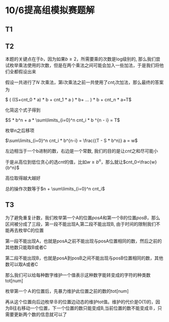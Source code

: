

# 10/6提高组模拟赛题解

## T1

## T2

本题的关键点在于$b$，因为如果$b\ge 2$，所需要乘的次数是log级别的,	那么我们尝试枚举乘法使用的次数，但是在两个乘法之间可能会加入一些加法，于是我们将他们全都假设出来

假设一共进行了$N$ 次乘法，第i次乘法之前一共使用了$cnt_i$次加法，那么最终的答案为

$ ( ((S+cnt_0 * a) * b + cnt_1 * a )  * b+ ... ) * b + cnt_n * a=T$ 

化简这个式子得到

$S * b^n + a * \sum\limits_{i=0}^n cnt_i * b ^{n - i} = T$

枚举$n$之后移项

$\sum\limits_{i=0}^n cnt_i * b^{n-i} = \frac{(T - S * b^n)} a = w$

左边相当于一个b进制的数，右边是一个常数, 我们的目的是让$cnt$之和尽可能小

于是从高位到低位贪心的选$cnt$的值，比如$w\ge b^n$，那么就让$cnt_0=\frac{w}{b^n}$

高位取得越大越好

总的操作次数等于$n + \sum\limits_{i=0}^n cnt_i$

## T3

为了避免重复计数，我们枚举第一个A的位置$posA$和第一个B的位置$posB$，那么区间被分成了三段，第一段不能出现A,第二段不能出现B, 由于时间的限制我们不能再去枚举C的位置

第一段不能出现A，也就是posA之前不能出现与posA位置相同的数，然后之前的其他数只能取B或者C

第二段不能出现B，也就是posA到posB之间不能出现与posB位置相同的数，其他数可以取A或者C

那么我们可以给每种数字维护一个值表示这种数字能转变成的字符的种类数tot[num]

枚举第一个Ａ的位置后，先暴力维护此位置之前的数的tot[num]

再从这个位置向后边枚举Ｂ的位置边动态的维护tot值。维护的代价是O(1)的，因为B往右移动一个位置，下一个位置的数只能变成B,当前位置的数不能变成Ｂ，只需要更新两个数的信息就可以了



